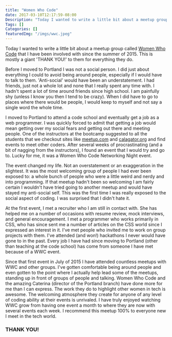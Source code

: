 ```yaml
---
title: "Women Who Code"
date: 2017-03-10T12:17:59-08:00
Description: "Today I wanted to write a little bit about a meetup group called Women Who Code that I have been involved with since the summer of 2015. This is mostly a THANK YOU! to them for everything they do."
Tags: []
Categories: []
featuredImg: "/imgs/wwc.jpeg"
---
```


Today I wanted to write a little bit about a meetup group called [Women Who Code](https://www.womenwhocode.com/portland) that I have been involved with since the summer of 2015. This is mostly a giant 'THANK YOU!' to them for everything they do.

Before I moved to Portland I was not a social person. I did just about everything I could to avoid being around people, especially if I would have to talk to them. 'Anti-social' would have been an understatement. I had friends, just not a whole lot and none that I really spent any time with. I hadn't spent a lot of time around friends since high school. I am painfully shy (unless I know you then I tend to be crazy). When I did have to go to places where there would be people, I would keep to myself and not say a single word the whole time.

I moved to Portland to attend a code school and eventually get a job as a web programmer. I was quickly forced to admit that getting a job would mean getting over my social fears and getting out there and meeting people. One of the instructors at the bootcamp suggested to all the students that we checkout sites like [meetup.com](https://www.meetup.com/) and [calagator.org](http://calagator.org/) and find events to meet other coders. After several weeks of procrastinating (and a bit of nagging from the instructors), I found an event that I would try and go to. Lucky for me, it was a Women Who Code Networking Night event.

The event changed my life. Not an overstatement or an exaggeration in the slightest. It was the most welcoming group of people I had ever been exposed to: a whole bunch of people who were a little weird and nerdy and into programming. If that meetup hadn't been so welcoming I am fairly certain I wouldn't have tried going to another meetup and would have stayed my anti-social self. This was the first time I was really exposed to the social aspect of coding. I was surprised that I didn't hate it.

At the first event, I met a recruiter who I am still in contact with. She has helped me on a number of occasions with resume review, mock interviews, and general encouragement. I met a programmer who works primarily in CSS, who has since sent me a number of articles on the CSS world since I expressed an interest in it. I've met people who invited me to work on group projects with them. I've attended (and won!) hackathons I never would have gone to in the past. Every job I have had since moving to Portland (other than teaching at the code school) has come from someone I have met because of a WWC event.

Since that first event in July of 2015 I have attended countless meetups with WWC and other groups. I've gotten comfortable being around people and even gotten to the point where I actually help lead some of the meetups, standing up in front of groups of people and talking. Women Who Code and the amazing Caterina (director of the Portland branch) have done more for me than I can express. The work they do to highlight other women in tech is awesome. The welcoming atmosphere they create for anyone of any level of coding ability at their events is unrivaled. I have truly enjoyed watching WWC grow from having one event a month to where they are now with several events each week. I recommend this meetup 100% to everyone new I meet in the tech world.

### THANK YOU!